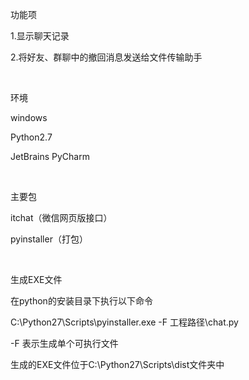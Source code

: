 <p>功能项</p>
<p>1.显示聊天记录</p>
<p>2.将好友、群聊中的撤回消息发送给文件传输助手</p>
<br>
<p>环境</p>
<p>windows</p>
<p>Python2.7</p>
<p>JetBrains PyCharm</p>
<br>
<p>主要包</p>
<p>itchat（微信网页版接口）</p>
<p>pyinstaller（打包）</p>
<br>
<p>生成EXE文件</p>
<p>在python的安装目录下执行以下命令</p>
<p>C:\Python27\Scripts\pyinstaller.exe -F 工程路径\chat.py</p>
<p>-F 表示生成单个可执行文件</p>
<p>生成的EXE文件位于C:\Python27\Scripts\dist文件夹中</p>

